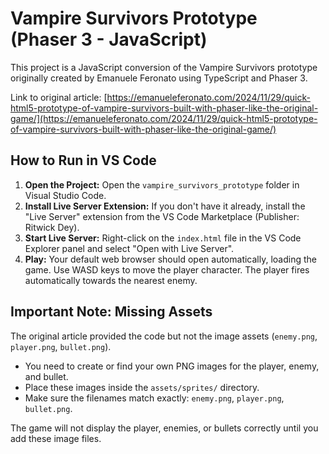 # Vampire Survivors Prototype (Phaser 3 - JavaScript)

This project is a JavaScript conversion of the Vampire Survivors prototype originally created by Emanuele Feronato using TypeScript and Phaser 3.

Link to original article: [https://emanueleferonato.com/2024/11/29/quick-html5-prototype-of-vampire-survivors-built-with-phaser-like-the-original-game/](https://emanueleferonato.com/2024/11/29/quick-html5-prototype-of-vampire-survivors-built-with-phaser-like-the-original-game/)

## How to Run in VS Code

1.  **Open the Project:** Open the `vampire_survivors_prototype` folder in Visual Studio Code.
2.  **Install Live Server Extension:** If you don't have it already, install the "Live Server" extension from the VS Code Marketplace (Publisher: Ritwick Dey).
3.  **Start Live Server:** Right-click on the `index.html` file in the VS Code Explorer panel and select "Open with Live Server".
4.  **Play:** Your default web browser should open automatically, loading the game. Use WASD keys to move the player character. The player fires automatically towards the nearest enemy.

## Important Note: Missing Assets

The original article provided the code but not the image assets (`enemy.png`, `player.png`, `bullet.png`).

*   You need to create or find your own PNG images for the player, enemy, and bullet.
*   Place these images inside the `assets/sprites/` directory.
*   Make sure the filenames match exactly: `enemy.png`, `player.png`, `bullet.png`.

The game will not display the player, enemies, or bullets correctly until you add these image files.
